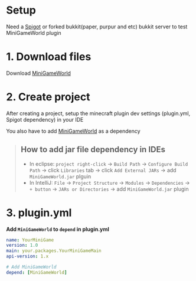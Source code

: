 # Setup
Need a [Spigot] or forked bukkit(paper, purpur and etc) bukkit server to test MiniGameWorld plugin



# 1. Download files
Download [MiniGameWorld]



# 2. Create project
After creating a project, setup the minecraft plugin dev settings (plugin.yml, Spigot dependency) in your IDE

You also have to add [MiniGameWorld] as a dependency
> ## How to add jar file dependency in IDEs
> - In eclipse: `project right-click` -> `Build Path` -> `Configure Build Path` -> click `Libraries` tab -> click `Add External JARs` -> add `MiniGameWorld.jar` plguin
> - In IntelliJ: `File` -> `Project Structure` -> `Modules` -> `Dependencies` -> `+ button` -> `JARs or Directories` -> add `MiniGameWorld.jar` plugin



# 3. plugin.yml
**Add `MiniGameWorld` to `depend` in plugin.yml**
```yaml
name: YourMiniGame
version: 1.0
main: your.packages.YourMiniGameMain
api-version: 1.x

# Add MiniGameWorld
depend: [MiniGameWorld]
```







[Spigot]: https://getbukkit.org/download/spigot
[Paper]: https://papermc.io/
[Purpur]: https://purpurmc.org/
[MiniGameWorld]: https://github.com/MiniGameWorlds/MiniGameWorld/releases
[wbmMC]: https://github.com/etc-repo/wbmMC/releases